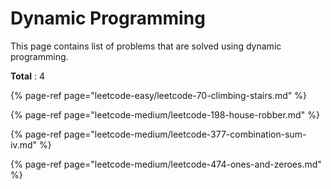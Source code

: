 # Dynamic Programming

This page contains list of problems that are solved using dynamic programming.

**Total** : 4

{% page-ref page="leetcode-easy/leetcode-70-climbing-stairs.md" %}

{% page-ref page="leetcode-medium/leetcode-198-house-robber.md" %}

{% page-ref page="leetcode-medium/leetcode-377-combination-sum-iv.md" %}

{% page-ref page="leetcode-medium/leetcode-474-ones-and-zeroes.md" %}



